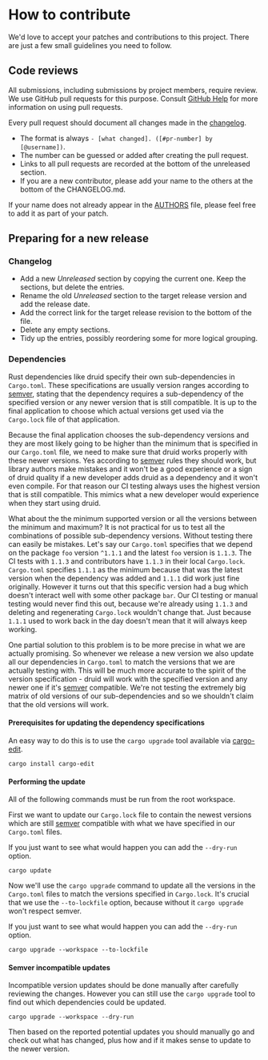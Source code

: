 # How to contribute

We'd love to accept your patches and contributions to this project. There are
just a few small guidelines you need to follow.

## Code reviews

All submissions, including submissions by project members, require review. We
use GitHub pull requests for this purpose. Consult [GitHub Help] for more
information on using pull requests.

Every pull request should document all changes made in the [changelog].
- The format is always `- [what changed]. ([#pr-number] by [@username])`.
- The number can be guessed or added after creating the pull request.
- Links to all pull requests are recorded at the bottom of the unreleased section.
- If you are a new contributor, please add your name to the others at the bottom of the CHANGELOG.md.

If your name does not already appear in the [AUTHORS] file, please feel free to
add it as part of your patch.

## Preparing for a new release

### Changelog

- Add a new *Unreleased* section by copying the current one.
  Keep the sections, but delete the entries.
- Rename the old *Unreleased* section to the target release version and add the release date.
- Add the correct link for the target release revision to the bottom of the file.
- Delete any empty sections.
- Tidy up the entries, possibly reordering some for more logical grouping.

### Dependencies

Rust dependencies like druid specify their own sub-dependencies in `Cargo.toml`.
These specifications are usually version ranges according to [semver],
stating that the dependency requires a sub-dependency of the specified version
or any newer version that is still compatible. It is up to the final application
to choose which actual versions get used via the `Cargo.lock` file of that application.

Because the final application chooses the sub-dependency versions and they are most likely
going to be higher than the minimum that is specified in our `Cargo.toml` file,
we need to make sure that druid works properly with these newer versions.
Yes according to [semver] rules they should work, but library authors make mistakes
and it won't be a good experience or a sign of druid quality if a new developer
adds druid as a dependency and it won't even compile.
For that reason our CI testing always uses the highest version that is still compatible.
This mimics what a new developer would experience when they start using druid.

What about the the minimum supported version or all the versions between the minimum and maximum?
It is not practical for us to test all the combinations of possible sub-dependency versions.
Without testing there can easily be mistakes. Let's say our `Cargo.toml` specifies that
we depend on the package `foo` version `^1.1.1` and the latest `foo` version is `1.1.3`.
The CI tests with `1.1.3` and contributors have `1.1.3` in their local `Cargo.lock`.
`Cargo.toml` specifies `1.1.1` as the minimum because that was the latest version
when the dependency was added and `1.1.1` did work just fine originally.
However it turns out that this specific version had a bug which doesn't interact well
with some other package `bar`. Our CI testing or manual testing would never find this out,
because we're already using `1.1.3` and deleting and regenerating `Cargo.lock` wouldn't change that.
Just because `1.1.1` used to work back in the day doesn't mean that it will always keep working.

One partial solution to this problem is to be more precise in what we are actually promising.
So whenever we release a new version we also update all our dependencies in `Cargo.toml`
to match the versions that we are actually testing with. This will be much more accurate
to the spirit of the version specification - druid will work with the specified version
and any newer one if it's [semver] compatible. We're not testing the extremely big matrix of
old versions of our sub-dependencies and so we shouldn't claim that the old versions will work.

#### Prerequisites for updating the dependency specifications

An easy way to do this is to use the `cargo upgrade` tool available via [cargo-edit].

```
cargo install cargo-edit
```

#### Performing the update

All of the following commands must be run from the root workspace.

First we want to update our `Cargo.lock` file to contain the newest versions
which are still [semver] compatible with what we have specified in our `Cargo.toml` files.

If you just want to see what would happen you can add the `--dry-run` option.

```
cargo update
```

Now we'll use the `cargo upgrade` command to update all the versions in the `Cargo.toml`
files to match the versions specified in `Cargo.lock`. It's crucial that we use the
`--to-lockfile` option, because without it `cargo upgrade` won't respect semver.

If you just want to see what would happen you can add the `--dry-run` option.

```
cargo upgrade --workspace --to-lockfile
```

#### Semver incompatible updates

Incompatible version updates should be done manually after carefully reviewing the changes.
However you can still use the `cargo upgrade` tool to find out which dependencies could be updated.

```
cargo upgrade --workspace --dry-run
```

Then based on the reported potential updates you should manually go and check out what has changed,
plus how and if it makes sense to update to the newer version.

[GitHub Help]: https://help.github.com/articles/about-pull-requests/
[AUTHORS]: AUTHORS
[changelog]: CHANGELOG.md
[cargo-edit]: https://github.com/killercup/cargo-edit
[semver]: https://doc.rust-lang.org/cargo/reference/specifying-dependencies.html